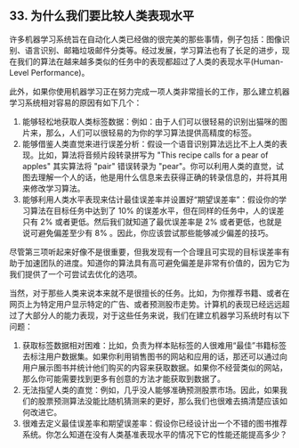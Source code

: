 ## 33. 为什么我们要比较人类表现水平

许多机器学习系统旨在自动化人类已经做的很完美的那些事情，例子包括：图像识别、语言识别、邮箱垃圾邮件分类等。经过发展，学习算法也有了长足的进步，现在我们的算法在越来越多类似的任务中的表现都超过了人类的表现水平(Human-Level Performance)。

此外，如果你使用机器学习正在努力完成一项人类非常擅长的工作，那么建立机器学习系统相对容易的原因有如下几个：

1. 能够轻松地获取人类标签数据：例如：由于人们可以很轻易的识别出猫咪的图片来，那么，人们可以很轻易的为你的学习算法提供高精度的标签。
2. 能够借鉴人类直觉来进行误差分析：假设一个语音识别算法远比不上人类的表现。比如，算法将音频片段转录拼写为 "This recipe calls for a pear of apples" 其实算法将 "pair" 错误转录为 "pear"。你可以利用人类的直觉，试图去理解一个人的话，他是用什么信息来去获得正确的转录信息的，并将其用来修改学习算法。
3. 能够利用人类水平表现来估计最佳误差率并设置好“期望误差率”：假设你的学习算法在目标任务中达到了 10% 的误差水平，但在同样的任务中，人的误差只有 2% 或者更低。然后我们就知道了最优误差率是 2% 或者更低，也就是说可避免偏差至少有 8% 。因此，你应该尝试那些能够减少偏差的技巧。

尽管第三项听起来好像不是很重要，但我发现有一个合理且可实现的目标误差率有助于加速团队的进度。知道你的算法具有高可避免偏差是非常有价值的，因为它为我们提供了一个可尝试去优化的选项。

当然，对于那些人类来说本来就不是很擅长的任务。比如，为你推荐书籍、或者在网页上为特定用户显示特定的广告、或者预测股市走势。计算机的表现已经远远超过了大部分人的能力表现，对于这些任务来说，我们在建立机器学习系统时有以下问题：

1. 获取标签数据相对困难：比如，负责为样本贴标签的人很难用“最佳”书籍标签去标注用户数据集。如果你利用销售图书的网站和应用的话，那还可以通过向用户展示图书并统计他们购买的内容来获取数据。如果你不经营类似的网站，那么你可能需要找到更多有创意的方法才能获取到数据了。
2. 无法指望人类的直觉：例如，几乎没人能够准确预测股票市场。因此，如果我们的股票预测算法没能比随机猜测来的更好，那么我们也很难去搞清楚应该如何改进它。
3. 很难去定义最佳误差率和期望误差率：假设你已经设计出一个不错的图书推荐系统。你怎么知道在没有人类基准表现水平的情况下它的性能还能提高多少？